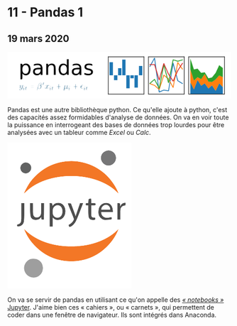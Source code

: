 # 11 - Pandas 1

## 19 mars 2020

![](../.gitbook/assets/pandas_logo.png)

Pandas est une autre bibliothèque python. Ce qu'elle ajoute à python, c'est des capacités assez formidables d'analyse de données. On va en voir toute la puissance en interrogeant des bases de données trop lourdes pour être analysées avec un tableur comme _Excel_ ou _Calc_.

![](../.gitbook/assets/logo-jupyter.png)

On va se servir de pandas en utilisant ce qu'on appelle des [_« notebooks »_ Jupyter](https://jupyter.org/). J'aime bien ces « cahiers », ou « carnets », qui permettent de coder dans une fenêtre de navigateur. Ils sont intégrés dans Anaconda.

